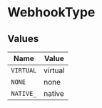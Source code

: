 # WebhookType


## Values

| Name      | Value     |
| --------- | --------- |
| `VIRTUAL` | virtual   |
| `NONE`    | none      |
| `NATIVE_` | native    |